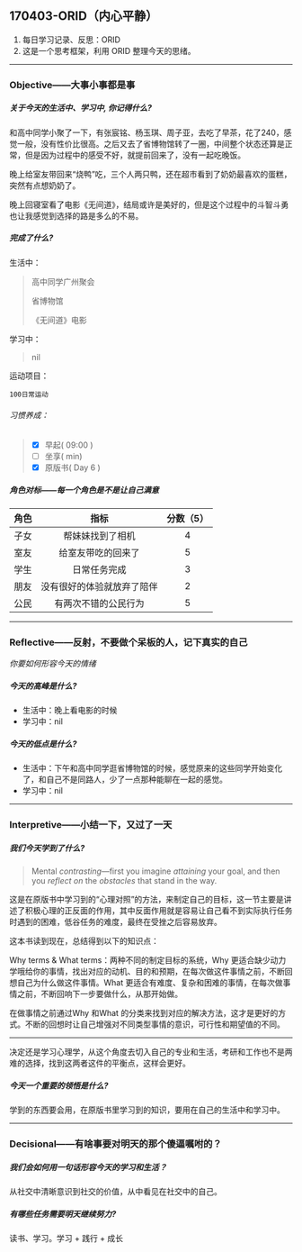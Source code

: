 ## 170403-ORID（内心平静）

1. 每日学习记录、反思：ORID
2. 这是一个思考框架，利用 ORID 整理今天的思绪。

------

### Objective——大事小事都是事

##### 关于今天的生活中、学习中, 你记得什么?

和高中同学小聚了一下，有张宸铭、杨玉琪、周子亚，去吃了早茶，花了240，感觉一般，没有性价比很高。之后又去了省博物馆转了一圈，中间整个状态还算是正常，但是因为过程中的感受不好，就提前回来了，没有一起吃晚饭。

晚上给室友带回来“烧鸭”吃，三个人两只鸭，还在超市看到了奶奶最喜欢的蛋糕，突然有点想奶奶了。

晚上回寝室看了电影《无间道》，结局或许是美好的，但是这个过程中的斗智斗勇也让我感觉到选择的路是多么的不易。

##### 完成了什么?

生活中：

> 高中同学广州聚会
>
> 省博物馆
>
> 《无间道》电影

学习中： 

> nil

运动项目：

```
100日常运动
```

###### 习惯养成：

> - [x] 早起( 09:00 )
> - [ ] 坐享(  min)
> - [x] 原版书( Day 6 )

##### 角色对标——每一个角色是不是让自己满意

|  角色  |      指标       | 分数（5） |
| :--: | :-----------: | :---: |
|  子女  |   帮妹妹找到了相机    |   4   |
|  室友  |   给室友带吃的回来了   |   5   |
|  学生  |    日常任务完成     |   3   |
|  朋友  | 没有很好的体验就放弃了陪伴 |   2   |
|  公民  |  有两次不错的公民行为   |   5   |

------

### Reflective——反射，不要做个呆板的人，记下真实的自己

*你要如何形容今天的情绪*

##### 今天的高峰是什么?

- 生活中：晚上看电影的时候
- 学习中：nil

##### 今天的低点是什么?

- 生活中：下午和高中同学逛省博物馆的时候，感觉原来的这些同学开始变化了，和自己不是同路人，少了一点那种能聊在一起的感觉。
- 学习中：nil

------

### Interpretive——小结一下，又过了一天

##### 我们今天学到了什么?

> Mental *contrasting*—first you imagine *attaining* your goal, and then you *reflect on* the *obstacles* that stand in the way.

这是在原版书中学习到的“心理对照”的方法，来制定自己的目标，这一节主要是讲述了积极心理的正反面的作用，其中反面作用就是容易让自己看不到实际执行任务时遇到的困难，低谷任务的难度，最终在受挫之后容易放弃。

这本书读到现在，总结得到以下的知识点：

Why terms & What terms：两种不同的制定目标的系统，Why 更适合缺少动力学哦给你的事情，找出对应的动机、目的和预期，在每次做这件事情之前，不断回想自己为什么做这件事情。What 更适合有难度、复杂和困难的事情，在每次做事情之前，不断回响下一步要做什么，从那开始做。

在做事情之前通过Why 和What 的分类来找到对应的解决方法，这才是更好的方式。不断的回想时让自己增强对不同类型事情的意识，可行性和期望值的不同。

---

决定还是学习心理学，从这个角度去切入自己的专业和生活，考研和工作也不是两难的选择，找到这两者这件的平衡点，这样会更好。

##### 今天一个重要的领悟是什么?

学到的东西要会用，在原版书里学习到的知识，要用在自己的生活中和学习中。

------

### Decisional——有啥事要对明天的那个傻逼嘱咐的？

##### 我们会如何用一句话形容今天的学习和生活？

从社交中清晰意识到社交的价值，从中看见在社交中的自己。

##### 有哪些任务需要明天继续努力?

读书、学习。学习 + 践行 + 成长
